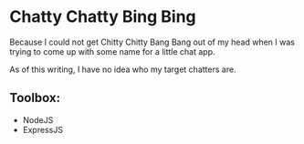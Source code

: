# Chatty Chatty Bing Bing

Because I could not get Chitty Chitty Bang Bang out of my head when I was trying to come up with some name for a little chat app.

As of this writing, I have no idea who my target chatters are.

## Toolbox:

- NodeJS
- ExpressJS
